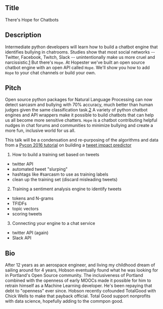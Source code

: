 ## Title

There's Hope for Chatbots

## Description

Intermediate python developers will learn how to build a chatbot engine that identifies bullying in chatrooms. Studies show that most social networks -- Twitter, Facebook, Twitch, Slack -- unintentionally make us more cruel and narcissistic.[1] But there's `Hope`. At Hopester we've built an open source chatbot engine with an open API called `Hope`. We'll show you how to add `Hope` to your chat channels or build your own.

## Pitch

Open source python packages for Natural Language Processing can now detect sarcasm and bullying with 70% accuracy, much better than human judges given the same classification task.[2] A variety of python chatbot engines and API wrappers make it possible to build chatbots that can help us all become more sensitive chatters. `Hope` is a chatbot contributing helpful nudges in chat forums and communities to minimize bullying and create a more fun, inclusive world for us all.

This talk will be a condensation and re-purposing of the algorithms and data from a [Pycon 2016 tutorial](https://us.pycon.org/2016/schedule/presentation/1778/) on building a [tweet impact predictor](https://www.youtube.com/watch?v=oSSnDeOXTZQ&list=PLOa5qP-zwt209jXYXou8ZOWJpHq1jf4cb&index=2) 

1. How to build a training set based on tweets
  - twitter API
  - automated tweet "slurping"
  - hashtags like #sarcasm to use as training labels
  - clean up the training set (discard misleading tweets)
2. Training a sentiment analysis engine to identify tweets
  - tokens and N-grams
  - TFIDFs
  - topic vectors
  - scoring tweets
3. Connecting your engine to a chat service
  - twitter API (again)
  - Slack API

## Bio

After 12 years as an aerospace engineer, and living my childhood dream of sailing around for 4 years, Hobson eventually found what he was looking for in Portland's Open Source community. The inclusiveness of Portland combined with the openness of early MOOCs made it possible for him to retrain himself as a Machine Learning developer. He's been repaying that debt to "openness" ever since. Hobson recently cofounded TotalGood with Chick Wells to make that payback official. Total Good support nonprofits with data science, hopefully adding to the commpon good.

[1]: http://www.dplabucy.com/uploads/2/5/9/0/25908118/fanti_demetriou_hawa_2012.pdf
[2]: http://www.aclweb.org/anthology/P11-2102
[3]: http://jezebel.com/gamergate-trolls-arent-ethics-crusaders-theyre-a-hate-1644984010
[4]: http://ahnjune.com/wp-content/uploads/2011/11/0Final-Ahn2011JASIST.pdf